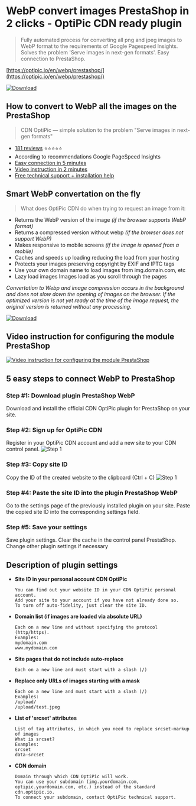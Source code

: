 # WebP convert images PrestaShop in 2 clicks - OptiPic CDN ready plugin

> Fully automated process for converting all png and jpeg images to WebP format to the requirements of Google Pagespeed Insights. Solves the problem 'Serve images in next-gen formats'. Easy connection to PrestaShop. 

[https://optipic.io/en/webp/prestashop/](https://optipic.io/en/webp/prestashop/)

[![Download](https://optipic.io/images/download-button.png)](https://github.com/optipic-io/optipic-prestashop/releases/download/v1.29.1/optipic-prestashop-v1.29.1.zip)

## How to convert to WebP all the images on the PrestaShop 
> CDN OptiPic — simple solution to the problem "Serve images in next-gen formats"

- [181 reviews](https://optipic.io/en/cdn/reviews/) ⭐⭐⭐⭐⭐
- According to recommendations Google PageSpeed Insights
- [Easy connection in 5 minutes](https://www.youtube.com/watch?v=a0UHWb9mjnQ)
- [Video instruction in 2 minutes](https://www.youtube.com/watch?v=a0UHWb9mjnQ)
- [Free technical support + installation help](https://optipic.io/get-free-help/?cdn=1)

## Smart WebP convertation on the fly
> What does OptiPic CDN do when trying to request an image from it:

- Returns the WebP version of the image *(if the browser supports WebP format)*
- Returns a compressed version without webp *(if the browser does not support WebP)*
- Makes responsive to mobile screens *(if the image is opened from a mobile)*
- Caches and speeds up loading reducing the load from your hosting
- Protects your images preserving copyright by EXIF and IPTC tags
- Use your own domain name to load images from img.domain.com, etc
- Lazy load images Images load as you scroll through the pages

*Convertation to Webp and image compression occurs in the background and does not slow down the opening of images on the browser.
If the optimized version is not yet ready at the time of the image request, the original version is returned without any processing.*

[![Download](https://optipic.io/images/download-button.png)](https://github.com/optipic-io/optipic-prestashop/releases/download/v1.29.1/optipic-prestashop-v1.29.1.zip)

## Video instruction for configuring the module PrestaShop
[![Video instruction for configuring the module PrestaShop](https://img.youtube.com/vi/a0UHWb9mjnQ/0.jpg)](https://www.youtube.com/watch?v=a0UHWb9mjnQ)

## 5 easy steps to connect WebP to PrestaShop

### Step #1: Download plugin PrestaShop WebP
Download and install the official CDN OptiPic plugin for PrestaShop on your site.

### Step #2: Sign up for OptiPic CDN
Register in your OptiPic CDN account and add a new site to your CDN control panel.
![Step 1](https://optipic.io/img/cdn/install-instruction/en/step-2.png)

### Step #3: Copy site ID
Copy the ID of the created website to the clipboard (Ctrl + C)
![Step 1](https://optipic.io/img/cdn/install-instruction/en/step-3.png)

### Step #4: Paste the site ID into the plugin PrestaShop WebP
Go to the settings page of the previously installed plugin on your site.
Paste the copied site ID into the corresponding settings field.

### Step #5: Save your settings
Save plugin settings. Clear the cache in the control panel PrestaShop.
Change other plugin settings if necessary

## Description of plugin settings

- **Site ID in your personal account CDN OptiPic**
  ```
  You can find out your website ID in your CDN OptiPic personal account. 
  Add your site to your account if you have not already done so. 
  To turn off auto-fidelity, just clear the site ID.
  ```

* **Domain list (if images are loaded via absolute URL)**
  ```
  Each on a new line and without specifying the protocol (http/https).
  Examples:
  mydomain.com
  www.mydomain.com
  ```

* **Site pages that do not include auto-replace**
  ```
  Each on a new line and must start with a slash (/)
  ```

* **Replace only URLs of images starting with a mask**
  ```
  Each on a new line and must start with a slash (/)
  Examples:
  /upload/
  /upload/test.jpeg
  ```

* **List of 'srcset' attributes**
  ```
  List of tag attributes, in which you need to replace srcset-markup of images
  What is srcset? 
  Examples: 
  srcset 
  data-srcset 
  ```

* **CDN domain**
  ```
  Domain through which CDN OptiPic will work. 
  You can use your subdomain (img.yourdomain.com, optipic.yourdomain.com, etc.) instead of the standard cdn.optipic.io. 
  To connect your subdomain, contact OptiPic technical support.
  ```
